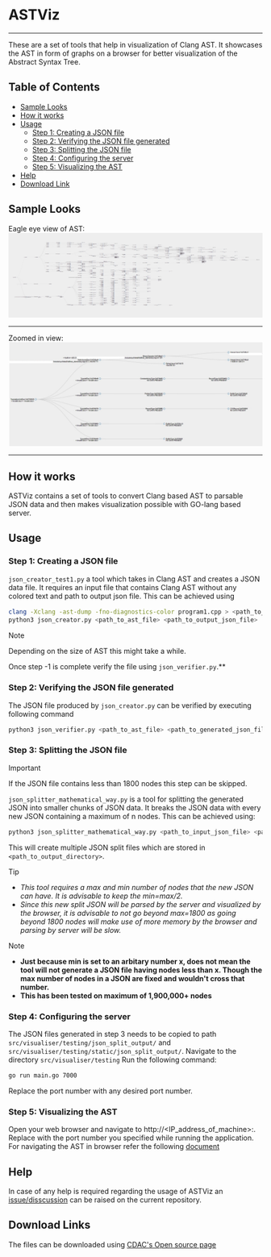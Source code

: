 # ASTViz
---

These are a set of tools that help in visualization of Clang AST. It showcases the AST in form of graphs on a browser for better visualization of the Abstract Syntax Tree. 

## Table of Contents

+ [Sample Looks](https://github.com/CDAC-SSDG/Tools/blob/main/ASTViz/README.md#sample-looks) 
+ [How it works](https://github.com/CDAC-SSDG/Tools/blob/main/ASTViz/README.md#how-it-works)
+ [Usage](https://github.com/CDAC-SSDG/Tools/blob/main/ASTViz/README.md#usage)
  * [Step 1: Creating a JSON file](https://github.com/CDAC-SSDG/Tools/blob/main/ASTViz/README.md#step-2-verifying-the-json-file-generated)
  * [Step 2: Verifying the JSON file generated](https://github.com/CDAC-SSDG/Tools/blob/main/ASTViz/README.md#step-1-verifying-the-json-file-generated)
  * [Step 3: Splitting the JSON file](https://github.com/CDAC-SSDG/Tools/blob/main/ASTViz/README.md#step-3-splitting-the-json-file)
  * [Step 4: Configuring the server](https://github.com/CDAC-SSDG/Tools/blob/main/ASTViz/README.md#step-4-configuring-the-server)
  * [Step 5: Visualizing the AST](https://github.com/CDAC-SSDG/Tools/blob/main/ASTViz/README.md#step-5-visualizing-the-ast)
+ [Help](https://github.com/CDAC-SSDG/Tools/blob/main/ASTViz/README.md#help)
+ [Download Link](https://github.com/CDAC-SSDG/Tools/blobl/main/ASTViz/README.md#download-link)

## Sample Looks

Eagle eye view of AST:
![Screenshot1 for ASTViz](assets/ASTViz-example1.jpg)

---

Zoomed in view:
![Screenshot2 for ASTViz](assets/ASTViz-example2.jpg)

---

## How it works

ASTViz contains a set of tools to convert Clang based AST to parsable JSON data and then makes visualization possible with GO-lang based server.

## Usage

### Step 1: Creating a JSON file

`json_creator_test1.py` a tool which takes in Clang AST and creates a JSON data file. It requires an input file that contains Clang AST without any colored text and path to output json file. This can be achieved using

```bash
clang -Xclang -ast-dump -fno-diagnostics-color program1.cpp > <path_to_ast_file>
python3 json_creator.py <path_to_ast_file> <path_to_output_json_file>
```

> [!NOTE]
> Depending on the size of AST this might take a while.

Once step -1 is complete verify the file using `json_verifier.py`.**

### Step 2: Verifying the JSON file generated

The JSON file produced by `json_creator.py` can be verified by executing following command

```bash
python3 json_verifier.py <path_to_ast_file> <path_to_generated_json_file>
```

### Step 3: Splitting the JSON file

> [!IMPORTANT]
> If the JSON file contains less than 1800 nodes this step can be skipped.

`json_splitter_mathematical_way.py` is a tool for splitting the generated JSON into smaller chunks of JSON data. It breaks the JSON data with every new JSON containing a maximum of n nodes. This can be achieved using:

```bash
python3 json_splitter_mathematical_way.py <path_to_input_json_file> <path_to_output_directory> <max_number_of_nodes_allowed> <min_number_of_nodes>
```

This will create multiple JSON split files which are stored in `<path_to_output_directory>`.

> [!TIP]
> + *This tool requires a max and min number of nodes that the new JSON can have. It is advisable to keep the min=max/2.*
> + *Since this new split JSON will be parsed by the server and visualized by the browser, it is advisable to not go beyond max=1800 as going beyond 1800 nodes will make use of more memory by the browser and parsing by server will be slow.*

> [!NOTE]
> + **Just because min is set to an arbitary number x, does not mean the tool will not generate a JSON file having nodes less than x. Though the max number of nodes in a JSON are fixed and wouldn't cross that number.**
> + **This has been tested on maximum of 1,900,000+ nodes**

### Step 4: Configuring the server

The JSON files generated in step 3 needs to be copied to path `src/visualiser/testing/json_split_output/` and `src/visualiser/testing/static/json_split_output/`. 
Navigate to the directory `src/visualiser/testing` 
Run the following command:
```bash
go run main.go 7000
```
Replace the port number with any desired port number.

### Step 5: Visualizing the AST 
Open your web browser and navigate to http://<IP_address_of_machine>:<port>. Replace <port> with the port number you specified while running the application. 
For navigating the AST in browser refer the following [document](src/visualizer/README.md)
## Help

In case of any help is required regarding the usage of ASTViz an [issue/disscussion](https://github.com/CDAC-SSDG/Tools/issues) can be raised on the current repository.

## Download Links

The files can be downloaded using [CDAC's Open source page](https://ssdg.cdacb.in:5000/)
